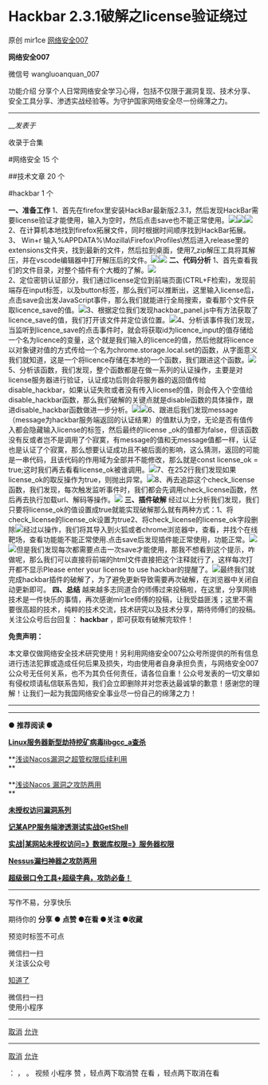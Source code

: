 #  Hackbar 2.3.1破解之license验证绕过

原创 mir1ce  [ 网络安全007 ](javascript:void\(0\);)

**网络安全007** ![]()

微信号 wangluoanquan_007

功能介绍 分享个人日常网络安全学习心得，包括不仅限于漏洞复现、技术分享、安全工具分享、渗透实战经验等。为守护国家网络安全尽一份绵薄之力。

____

___发表于_

收录于合集

#网络安全 15 个

##技术文章 20 个

#hackbar 1 个

**一、准备工作**
1、首先在firefox里安装HackBar最新版2.3.1，然后发现HackBar需要license验证才能使用，输入为空时，然后点击save也不能正常使用。![](https://gitee.com/fuli009/images/raw/master/public/20230309224414.png)![](https://gitee.com/fuli009/images/raw/master/public/20230309224415.png)![](https://gitee.com/fuli009/images/raw/master/public/20230309224417.png)2、在计算机本地找到firefox拓展文件，同时根据时间顺序找到HackBar拓展。3、
Win+r
输入%APPDATA%\Mozilla\Firefox\Profiles\然后进入release里的extensions文件夹，找到最新的文件，然后拉到桌面，使用7_zip解压工具将其解压，并在vscode编辑器中打开解压后的文件。![](https://gitee.com/fuli009/images/raw/master/public/20230309224418.png)![](https://gitee.com/fuli009/images/raw/master/public/20230309224419.png)
**二、代码分析**
1、首先查看我们的文件目录，对整个插件有个大概的了解。![](https://gitee.com/fuli009/images/raw/master/public/20230309224421.png)  
2、定位密钥认证部分，我们通过license定位到前端页面(CTRL+F检索)，发现前端存在input标签，以及button标签，那么我们可以推断出，这里输入license后，点击save会出发JavaScript事件，那么我们就能进行全局搜索，查看那个文件获取licence_save的值。![](https://gitee.com/fuli009/images/raw/master/public/20230309224423.png)3、根据定位我们发现hackbar_panel.js中有方法获取了licence_save的值，我们打开该文件并定位该位置。![](https://gitee.com/fuli009/images/raw/master/public/20230309224426.png)4、分析该事件我们发现，当监听到licence_save的点击事件时，就会将获取id为licence_input的值存储给一个名为licence的变量，这个就是我们输入的licence的值，然后他就将licence以对象键对值的方式传给一个名为chrome.storage.local.set的函数，从字面意义我们就知道，这是一个将licence存储在本地的一个函数，我们跟进这个函数。![](https://gitee.com/fuli009/images/raw/master/public/20230309224427.png)5、分析该函数，我们发现，整个函数都是在做一系列的认证操作，主要是对license服务器进行验证，认证成功后则会将服务器的返回值传给disable_hackbar，如果认证失败或者没有传入license的值，则会传入个空值给disable_hackbar函数，那么我们破解的关键点就是disable函数的具体操作，跟进disable_hackbar函数做进一步分析。![](https://gitee.com/fuli009/images/raw/master/public/20230309224428.png)![](https://gitee.com/fuli009/images/raw/master/public/20230309224430.png)6、跟进后我们发现message（message为hackbar服务端返回的认证结果）的值默认为空，无论是否有值传入都会隐藏输入license的标签，然后最终的license
_ok的值都为false，但该函数没有反或者岂不是调用了个寂寞，有message的值和无message值都一样，认证也是认证了个寂寞，那么想要认证成功且不被后面的影响，这么猜测，返回的可能是一串代码，且该代码的作用域为全部并不能修改，那么就是const
license_ok =
true;这时我们再去看看license_ok被谁调用。![](https://gitee.com/fuli009/images/raw/master/public/20230309224431.png)7、在252行我们发现如果license_ok的取反操作为true，则抛出异常。![](https://gitee.com/fuli009/images/raw/master/public/20230309224433.png)8、再去追踪这个check_license函数，我们发现，每次触发监听事件时，我们都会先调用check_license函数，然后再去执行加载url、解码等操作。![](https://gitee.com/fuli009/images/raw/master/public/20230309224434.png)
**三、插件破解**
经过以上分析我们发现，我们只要将license_ok的值设置成true就能实现破解那么就有两种方式：1、将check_license的license_ok设置为true2、将check_license的license_ok字段删除![](https://gitee.com/fuli009/images/raw/master/public/20230309224438.png)经过以操作，我们将其导入到火狐或者chrome浏览器中，查看，并找个在线靶场，查看功能能不能正常使用.点击save后发现插件能正常使用，功能正常。![](https://gitee.com/fuli009/images/raw/master/public/20230309224439.png)![](https://gitee.com/fuli009/images/raw/master/public/20230309224441.png)但是我们发现每次都需要点击一次save才能使用，那我不想看到这个提示，咋做呢，那么我们可以直接将前端的html文件直接把这个注释就行了，这样每次打开都不显示Please
enter your license to use
hackbar的提醒了。![](https://gitee.com/fuli009/images/raw/master/public/20230309224443.png)最终我们就完成hackbar插件的破解了，为了避免更新导致需要再次破解，在浏览器中关闭自动更新即可。
**四、总结**
越来越多志同道合的师傅过来投稿啦，在这里，分享网络技术是一件快乐的事情，再次感谢mir1ce师傅的投稿，让我受益匪浅；这里不需要很高超的技术，纯粹的技术交流，技术研究以及技术分享，期待师傅们的投稿。  
    关注公众号后台回复： **hackbar** ，即可获取有破解完软件！  

 **免责声明：**

本文章仅做网络安全技术研究使用！另利用网络安全007公众号所提供的所有信息进行违法犯罪或造成任何后果及损失，均由使用者自身承担负责，与网络安全007公众号无任何关系，也不为其负任何责任，请各位自重！公众号发表的一切文章如有侵权烦请私信联系告知，我们会立即删除并对您表达最诚挚的歉意！感谢您的理解！让我们一起为我国网络安全事业尽一份自己的绵薄之力！  
  
---  
  
* * *

 **●** **推荐阅读 **●****

**[](http://mp.weixin.qq.com/s?__biz=MzI1NTE2NzQ3NQ==&mid=2247484671&idx=1&sn=6f268b7dd7e922b7bf7a84e5d4589651&chksm=ea3b5a63dd4cd375f19f69818b1d13a8b0d28775a7ce421673ef25a2f8172e4c83755885d2a6&scene=21#wechat_redirect)[
**Linux服务器新型劫持挖矿病毒libgcc_a查杀**](http://mp.weixin.qq.com/s?__biz=MzI1NTE2NzQ3NQ==&mid=2247484802&idx=1&sn=d43c349c6ea510da098b4a35f6f25c5e&chksm=ea3b5b1edd4cd20895ec7804724b7cf43e01eec25617bd06712b9b4b529d5cacd139468953b8&scene=21#wechat_redirect)**

**[浅谈Nacos漏洞之超管权限后续利用](http://mp.weixin.qq.com/s?__biz=MzI1NTE2NzQ3NQ==&mid=2247484671&idx=1&sn=6f268b7dd7e922b7bf7a84e5d4589651&chksm=ea3b5a63dd4cd375f19f69818b1d13a8b0d28775a7ce421673ef25a2f8172e4c83755885d2a6&scene=21#wechat_redirect)  
**

 **[浅谈Nacos
漏洞之攻防两用](http://mp.weixin.qq.com/s?__biz=MzI1NTE2NzQ3NQ==&mid=2247484623&idx=1&sn=cda9548955014a6156f0cd9c5ad3e921&chksm=ea3b5a53dd4cd345c5f57c76d8d9d4e1245d4df69ff028159d66359dd8633d67efae940903bb&scene=21#wechat_redirect)  
**

[
**未授权访问漏洞系列**](https://mp.weixin.qq.com/mp/appmsgalbum?__biz=MzI1NTE2NzQ3NQ==&action=getalbum&album_id=2740221722897186819&scene=126#wechat_redirect)

[
**记某APP服务端渗透测试实战GetShell**](http://mp.weixin.qq.com/s?__biz=MzI1NTE2NzQ3NQ==&mid=2247484519&idx=1&sn=8a4322ac773f4147589a0a1b9dc9d3c2&chksm=ea3b5afbdd4cd3edabc9c553bbb5566f2401b9fabc05505c43a7d9a80a9965ec23ea6fbcba96&scene=21#wechat_redirect)  

[
**实战|某网站未授权访问=》数据库权限=》服务器权限**](http://mp.weixin.qq.com/s?__biz=MzI1NTE2NzQ3NQ==&mid=2247484547&idx=1&sn=541a371ace13e94aa87cf87f5f2e532b&chksm=ea3b5a1fdd4cd30923c52bcb6ea27c19c502f0eea80e5d84d96c1c6021c7c6f98292d2729148&scene=21#wechat_redirect)

[
**Nessus漏扫神器之攻防两用**](http://mp.weixin.qq.com/s?__biz=MzI1NTE2NzQ3NQ==&mid=2247484603&idx=1&sn=ab7748ce50815e8d9b113a0c047323a5&chksm=ea3b5a27dd4cd331ced13977630dcc1c321f9cba291f28ac17f4108fb0071df964ac5051e670&scene=21#wechat_redirect)  

[
**超级弱口令工具+超级字典，攻防必备！**](http://mp.weixin.qq.com/s?__biz=MzI1NTE2NzQ3NQ==&mid=2247484816&idx=1&sn=db1111e7c521d4be5c52a373e4a8e228&chksm=ea3b5b0cdd4cd21ab4dfe20b60dbe88c010d376b6cb4be6d993433332e188e24ef6fc77e0d01&scene=21#wechat_redirect)  

* * *

写作不易，分享快乐  

期待你的  **分享** ● **点赞 ●在看 **●关注 **●收藏******

预览时标签不可点

微信扫一扫  
关注该公众号

[知道了](javascript:;)

微信扫一扫  
使用小程序

****

[取消](javascript:void\(0\);) [允许](javascript:void\(0\);)

****

[取消](javascript:void\(0\);) [允许](javascript:void\(0\);)

： ， 。   视频 小程序 赞 ，轻点两下取消赞 在看 ，轻点两下取消在看

